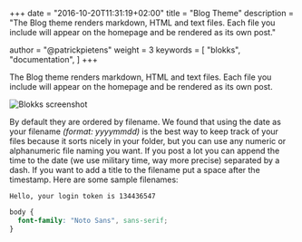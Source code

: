 +++
date            = "2016-10-20T11:31:19+02:00"
title           = "Blog Theme"
description     = "The Blog theme renders markdown, HTML and text files. Each file you include will appear on the homepage and be rendered as its own post."

author          = "@patrickpietens"
weight          = 3
keywords        = [
    "blokks",
    "documentation",
]
+++

The Blog theme renders markdown, HTML and text files. Each file you include will appear on the homepage and be rendered as its own post.

![Blokks screenshot](/images/screen.jpg)

By default they are ordered by filename. We found that using the date as your filename *(format: yyyymmdd)* is the best way to keep track of your files because it sorts nicely in your folder, but you can use any numeric or alphanumeric file naming you want. If you post a lot you can append the time to the date (we use military time, way more precise) separated by a dash. If you want to add a title to the filename put a space after the timestamp. Here are some sample filenames:

```Hello, your login token is 134436547```

~~~css
body {
  font-family: "Noto Sans", sans-serif;
}
~~~
